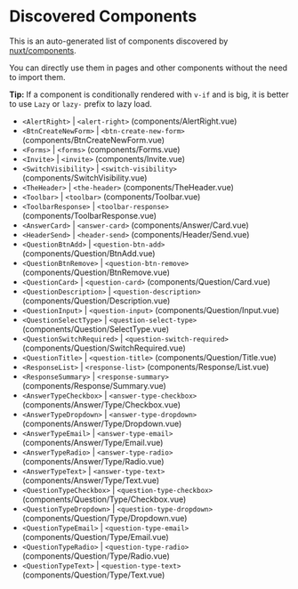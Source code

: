 # Discovered Components

This is an auto-generated list of components discovered by [nuxt/components](https://github.com/nuxt/components).

You can directly use them in pages and other components without the need to import them.

**Tip:** If a component is conditionally rendered with `v-if` and is big, it is better to use `Lazy` or `lazy-` prefix to lazy load.

- `<AlertRight>` | `<alert-right>` (components/AlertRight.vue)
- `<BtnCreateNewForm>` | `<btn-create-new-form>` (components/BtnCreateNewForm.vue)
- `<Forms>` | `<forms>` (components/Forms.vue)
- `<Invite>` | `<invite>` (components/Invite.vue)
- `<SwitchVisibility>` | `<switch-visibility>` (components/SwitchVisibility.vue)
- `<TheHeader>` | `<the-header>` (components/TheHeader.vue)
- `<Toolbar>` | `<toolbar>` (components/Toolbar.vue)
- `<ToolbarResponse>` | `<toolbar-response>` (components/ToolbarResponse.vue)
- `<AnswerCard>` | `<answer-card>` (components/Answer/Card.vue)
- `<HeaderSend>` | `<header-send>` (components/Header/Send.vue)
- `<QuestionBtnAdd>` | `<question-btn-add>` (components/Question/BtnAdd.vue)
- `<QuestionBtnRemove>` | `<question-btn-remove>` (components/Question/BtnRemove.vue)
- `<QuestionCard>` | `<question-card>` (components/Question/Card.vue)
- `<QuestionDescription>` | `<question-description>` (components/Question/Description.vue)
- `<QuestionInput>` | `<question-input>` (components/Question/Input.vue)
- `<QuestionSelectType>` | `<question-select-type>` (components/Question/SelectType.vue)
- `<QuestionSwitchRequired>` | `<question-switch-required>` (components/Question/SwitchRequired.vue)
- `<QuestionTitle>` | `<question-title>` (components/Question/Title.vue)
- `<ResponseList>` | `<response-list>` (components/Response/List.vue)
- `<ResponseSummary>` | `<response-summary>` (components/Response/Summary.vue)
- `<AnswerTypeCheckbox>` | `<answer-type-checkbox>` (components/Answer/Type/Checkbox.vue)
- `<AnswerTypeDropdown>` | `<answer-type-dropdown>` (components/Answer/Type/Dropdown.vue)
- `<AnswerTypeEmail>` | `<answer-type-email>` (components/Answer/Type/Email.vue)
- `<AnswerTypeRadio>` | `<answer-type-radio>` (components/Answer/Type/Radio.vue)
- `<AnswerTypeText>` | `<answer-type-text>` (components/Answer/Type/Text.vue)
- `<QuestionTypeCheckbox>` | `<question-type-checkbox>` (components/Question/Type/Checkbox.vue)
- `<QuestionTypeDropdown>` | `<question-type-dropdown>` (components/Question/Type/Dropdown.vue)
- `<QuestionTypeEmail>` | `<question-type-email>` (components/Question/Type/Email.vue)
- `<QuestionTypeRadio>` | `<question-type-radio>` (components/Question/Type/Radio.vue)
- `<QuestionTypeText>` | `<question-type-text>` (components/Question/Type/Text.vue)
